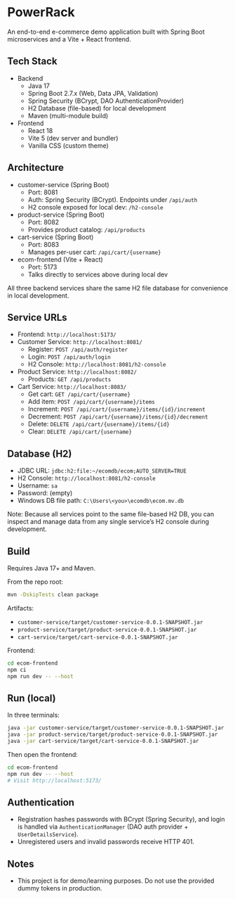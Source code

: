 # PowerRack

An end-to-end e-commerce demo application built with Spring Boot microservices and a Vite + React frontend.

## Tech Stack
- Backend
  - Java 17
  - Spring Boot 2.7.x (Web, Data JPA, Validation)
  - Spring Security (BCrypt, DAO AuthenticationProvider)
  - H2 Database (file-based) for local development
  - Maven (multi-module build)
- Frontend
  - React 18
  - Vite 5 (dev server and bundler)
  - Vanilla CSS (custom theme)

## Architecture
- customer-service (Spring Boot)
  - Port: 8081
  - Auth: Spring Security (BCrypt). Endpoints under `/api/auth`
  - H2 console exposed for local dev: `/h2-console`
- product-service (Spring Boot)
  - Port: 8082
  - Provides product catalog: `/api/products`
- cart-service (Spring Boot)
  - Port: 8083
  - Manages per-user cart: `/api/cart/{username}`
- ecom-frontend (Vite + React)
  - Port: 5173
  - Talks directly to services above during local dev

All three backend services share the same H2 file database for convenience in local development.

## Service URLs
- Frontend: `http://localhost:5173/`
- Customer Service: `http://localhost:8081/`
  - Register: `POST /api/auth/register`
  - Login: `POST /api/auth/login`
  - H2 Console: `http://localhost:8081/h2-console`
- Product Service: `http://localhost:8082/`
  - Products: `GET /api/products`
- Cart Service: `http://localhost:8083/`
  - Get cart: `GET /api/cart/{username}`
  - Add item: `POST /api/cart/{username}/items`
  - Increment: `POST /api/cart/{username}/items/{id}/increment`
  - Decrement: `POST /api/cart/{username}/items/{id}/decrement`
  - Delete: `DELETE /api/cart/{username}/items/{id}`
  - Clear: `DELETE /api/cart/{username}`

## Database (H2)
- JDBC URL: `jdbc:h2:file:~/ecomdb/ecom;AUTO_SERVER=TRUE`
- H2 Console: `http://localhost:8081/h2-console`
- Username: `sa`
- Password: (empty)
- Windows DB file path: `C:\Users\<you>\ecomdb\ecom.mv.db`

Note: Because all services point to the same file-based H2 DB, you can inspect and manage data from any single service’s H2 console during development.

## Build
Requires Java 17+ and Maven.

From the repo root:

```bash
mvn -DskipTests clean package
```

Artifacts:
- `customer-service/target/customer-service-0.0.1-SNAPSHOT.jar`
- `product-service/target/product-service-0.0.1-SNAPSHOT.jar`
- `cart-service/target/cart-service-0.0.1-SNAPSHOT.jar`

Frontend:
```bash
cd ecom-frontend
npm ci
npm run dev -- --host
```

## Run (local)
In three terminals:

```bash
java -jar customer-service/target/customer-service-0.0.1-SNAPSHOT.jar
java -jar product-service/target/product-service-0.0.1-SNAPSHOT.jar
java -jar cart-service/target/cart-service-0.0.1-SNAPSHOT.jar
```

Then open the frontend:
```bash
cd ecom-frontend
npm run dev -- --host
# Visit http://localhost:5173/
```

## Authentication
- Registration hashes passwords with BCrypt (Spring Security), and login is handled via `AuthenticationManager` (DAO auth provider + `UserDetailsService`).
- Unregistered users and invalid passwords receive HTTP 401.

## Notes
- This project is for demo/learning purposes. Do not use the provided dummy tokens in production.
